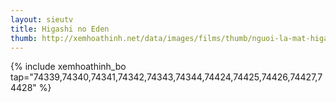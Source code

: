 ```yaml
---
layout: sieutv
title: Higashi no Eden
thumb: http://xemhoathinh.net/data/images/films/thumb/nguoi-la-mat-higashi-no-eden-2009.jpg
---
```

{% include xemhoathinh_bo tap="74339,74340,74341,74342,74343,74344,74424,74425,74426,74427,74428" %} 
